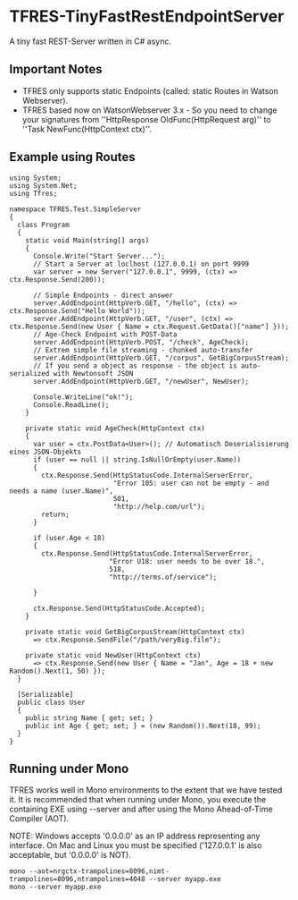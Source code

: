 # TFRES-TinyFastRestEndpointServer

A tiny fast REST-Server written in C# async. 

## Important Notes
- TFRES only supports static Endpoints (called: static Routes in Watson Webserver).
- TFRES based now on WatsonWebserver 3.x - So you need to change your signatures from ''HttpResponse OldFunc(HttpRequest arg)'' to ''Task NewFunc(HttpContext ctx)''.
  
## Example using Routes
```
using System;
using System.Net;
using Tfres;

namespace TFRES.Test.SimpleServer
{
  class Program
  {
    static void Main(string[] args)
    {
      Console.Write("Start Server...");
      // Start a Server at loclhost (127.0.0.1) on port 9999
      var server = new Server("127.0.0.1", 9999, (ctx) => ctx.Response.Send(200));

      // Simple Endpoints - direct answer
      server.AddEndpoint(HttpVerb.GET, "/hello", (ctx) => ctx.Response.Send("Hello World"));
      server.AddEndpoint(HttpVerb.GET, "/user", (ctx) => ctx.Response.Send(new User { Name = ctx.Request.GetData()["name"] }));
      // Age-Check Endpoint with POST-Data
      server.AddEndpoint(HttpVerb.POST, "/check", AgeCheck);
      // Extrem simple file streaming - chunked auto-transfer
      server.AddEndpoint(HttpVerb.GET, "/corpus", GetBigCorpusStream);
      // If you send a object as response - the object is auto-serialized with Newtonsoft JSON
      server.AddEndpoint(HttpVerb.GET, "/newUser", NewUser);

      Console.WriteLine("ok!");
      Console.ReadLine();
    }

    private static void AgeCheck(HttpContext ctx)
    {
      var user = ctx.PostData<User>(); // Automatisch Deserialisierung eines JSON-Objekts
      if (user == null || string.IsNullOrEmpty(user.Name))
      {
        ctx.Response.Send(HttpStatusCode.InternalServerError, 
                          "Error 105: user can not be empty - and needs a name (user.Name)",
                          501,
                          "http://help.com/url");
        return;
      }

      if (user.Age < 18)
      {
        ctx.Response.Send(HttpStatusCode.InternalServerError,
                         "Error U18: user needs to be over 18.",
                         518,
                         "http://terms.of/service");

      }

      ctx.Response.Send(HttpStatusCode.Accepted);
    }

    private static void GetBigCorpusStream(HttpContext ctx) 
      => ctx.Response.SendFile("/path/veryBig.file");

    private static void NewUser(HttpContext ctx) 
      => ctx.Response.Send(new User { Name = "Jan", Age = 18 + new Random().Next(1, 50) });
  }

  [Serializable]
  public class User
  {
    public string Name { get; set; }
    public int Age { get; set; } = (new Random()).Next(18, 99);
  }
}
```

## Running under Mono
TFRES works well in Mono environments to the extent that we have tested it. It is recommended that when running under Mono, you execute the containing EXE using --server and after using the Mono Ahead-of-Time Compiler (AOT).

NOTE: Windows accepts '0.0.0.0' as an IP address representing any interface.  On Mac and Linux you must be specified ('127.0.0.1' is also acceptable, but '0.0.0.0' is NOT).

```
mono --aot=nrgctx-trampolines=8096,nimt-trampolines=8096,ntrampolines=4048 --server myapp.exe
mono --server myapp.exe
```
